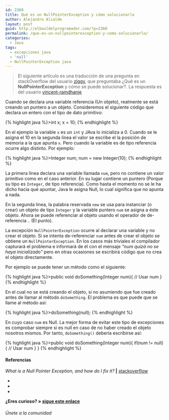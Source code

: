```yaml
---
id: 2360
title: Qué es un NullPointerException y cómo solucionarlo
author: Alejandro Alcalde
layout: post
guid: http://elbauldelprogramador.com/?p=2360
permalink: /que-es-un-nullpointerexception-y-como-solucionarlo/
categories:
  - Java
tags:
  - excepciones java
  - 'null'
  - NullPointerException java
---
```

> El siguiente artículo es una traducción de una pregunta en stackOverflow del usuario <a href="http://stackoverflow.com/users/29182/ziggy" target="_blank">ziggy</a>, que preguntaba ¿Qué es un **NullPointerException** y cómo se puede solucionar?. La respuesta es del usuario <a href="http://stackoverflow.com/users/27439/vincent-ramdhanie" target="_blank">vincent-ramdhanie</a> 

Cuando se declara una variable referencia (Un objeto), realmente se está creando un puntero a un objeto. Consideremos el siguiente código que declara un entero con el tipo de dato primitivo:

<!--more-->

{% highlight java %}>int x;
x = 10;
{% endhighlight %}

En el ejemplo la variable `x` es un `int` y JAva lo inicializa a 0. Cuando se le asigna el 10 en la segunda línea el valor se escribe el la posición de memoria a la que apunta `x`. Pero cuando la variable es de tipo referencia ocurre algo distinto. Por ejemplo:

{% highlight java %}>Integer num;
num = new Integer(10);
{% endhighlight %}

La primera línea declara una variable llamada `num`, pero no contiene un valor primitivo como en el caso anterior. En su lugar contiene un puntero (Porque su tipo es `Integer`, de tipo referencia). Como hasta el momento no se le ha dicho hacia qué apuntar, Java le asigna Null, lo cual significa que no apunta a nada.

En la segunda línea, la palabra reservada `new` se usa para instanciar (o crear) un objeto de tipo `Integer` y la variable puntero `num` se asigna a éste objeto. Ahora se puede referenciar al objeto usando el operador de de-referencia `.` (El punto). 

La excepción `NullPointerException` ocurre al declarar una variable y no crear el objeto. Si se intenta de-referenciar `num` antes de crear el objeto se obtiene un `NullPointerException`. En los casos más triviales el compilador capturará el problema e informará de él con el mensaje *“num quizá no se haya inicializado”* pero en otras ocasiones se escribirá código que no crea el objeto directamente.

Por ejemplo se puede tener un método como el siguiente:

{% highlight java %}>public void doSomething(Integer num){
   // Usar num
}
{% endhighlight %}

En el cual no se está creando el objeto, si no asumiendo que fue creado antes de llamar al método `doSomething`. El problema es que puede que se llame al método así:

{% highlight java %}>doSomething(null);
{% endhighlight %}

En cuyo caso `num` es Null. La mejor forma de evitar este tipo de excepciones es comprobar siempre si es null en caso de no haber creado el objeto nosotros mismos. Por tanto, `doSomething()` debería escribirse así:

{% highlight java %}>public void doSomething(Integer num){
    if(num != null){
       // Usar num
    }
}
{% endhighlight %}

#### Referencias

*What is a Null Pointer Exception, and how do I fix it?* **|** <a href="http://stackoverflow.com/a/218510/1612432" target="_blank">stackoverflow</a> 

<div class="sharedaddy">
  <div class="sd-content">
    <ul>
      <li>
        <a class="hastip" rel="nofollow" href="http://twitter.com/home?status=Qué es un NullPointerException y cómo solucionarlo+http://elbauldelprogramador.com/que-es-un-nullpointerexception-y-como-solucionarlo/+V%C3%ADa+%40elbaulp" onclick="javascript:window.open(this.href, '', 'menubar=no,toolbar=no,resizable=yes,scrollbars=yes,height=600,width=600');return false;" title="Compartir en Twitter" target="_blank"><span class="iconbox-title"><i class="icon-twitter icon-2x"></i></span></a>
      </li>
      <li>
        <a class="hastip" rel="nofollow" href="http://www.facebook.com/sharer.php?u=http://elbauldelprogramador.com/que-es-un-nullpointerexception-y-como-solucionarlo/&t=Qué es un NullPointerException y cómo solucionarlo+http://elbauldelprogramador.com/que-es-un-nullpointerexception-y-como-solucionarlo/+V%C3%ADa+%40elbaulp" onclick="javascript:window.open(this.href, '', 'menubar=no,toolbar=no,resizable=yes,scrollbars=yes,height=600,width=600');return false;" title="Compartir en Facebook" target="_blank"><span class="iconbox-title"><i class="icon-facebook icon-2x"></i></span></a>
      </li>
      <li>
        <a class="hastip" rel="nofollow" href="https://plus.google.com/share?url=Qué es un NullPointerException y cómo solucionarlo+http://elbauldelprogramador.com/que-es-un-nullpointerexception-y-como-solucionarlo/+V%C3%ADa+%40elbaulp" onclick="javascript:window.open(this.href, '', 'menubar=no,toolbar=no,resizable=yes,scrollbars=yes,height=600,width=600');return false;" title="Compartir en G+" target="_blank"><span class="iconbox-title"><i class="icon-google-plus icon-2x"></i></span></a>
      </li>
    </ul>
  </div>
</div>

<span id="socialbottom" class="highlight style-2">

<p>
  <strong>¿Eres curioso? » <a onclick="javascript:_gaq.push(['_trackEvent','random','click-random']);" href="/index.php?random=1">sigue este enlace</a></strong>
</p>

<h6>
  Únete a la comunidad
</h6>

<div class="iconsc hastip" title="2240 seguidores">
  <a href="http://twitter.com/elbaulp" target="_blank"><i class="icon-twitter"></i></a>
</div>

<div class="iconsc hastip" title="2452 fans">
  <a href="http://facebook.com/elbauldelprogramador" target="_blank"><i class="icon-facebook"></i></a>
</div>

<div class="iconsc hastip" title="0 +1s">
  <a href="http://plus.google.com/+Elbauldelprogramador" target="_blank"><i class="icon-google-plus"></i></a>
</div>

<div class="iconsc hastip" title="Repositorios">
  <a href="http://github.com/algui91" target="_blank"><i class="icon-github"></i></a>
</div>

<div class="iconsc hastip" title="Feed RSS">
  <a href="http://elbauldelprogramador.com/feed" target="_blank"><i class="icon-rss"></i></a>
</div></span>